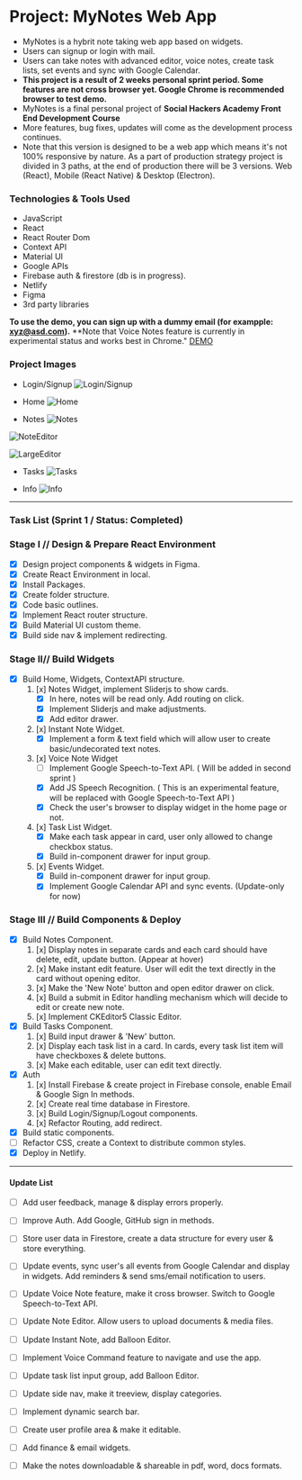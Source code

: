 # Project: MyNotes Web App

- MyNotes is a hybrit note taking web app based on widgets.
- Users can signup or login with mail.
- Users can take notes with advanced editor, voice notes, create task lists, set events and sync with Google Calendar.
- **This project is a result of 2 weeks personal sprint period. Some features are not cross browser yet. Google Chrome is recommended browser to test demo.**
- MyNotes is a final personal project of **Social Hackers Academy Front End Development Course**
- More features, bug fixes, updates will come as the development process continues.
- Note that this version is designed to be a web app which means it's not 100% responsive by nature. As a part of production strategy project is divided in 3 paths, at the end of production there will be 3 versions. Web (React), Mobile (React Native) & Desktop (Electron).

### Technologies & Tools Used
- JavaScript
- React
- React Router Dom
- Context API
- Material UI
- Google APIs
- Firebase auth & firestore (db is in progress).
- Netlify
- Figma
- 3rd party libraries

**To use the demo, you can sign up with a dummy email (for exampple: xyz@asd.com).**
**Note that Voice Notes feature is currently in experimental status and works best in Chrome."
[DEMO](https://mynotes-web.netlify.app/) 

### Project Images

- Login/Signup
![Login/Signup](./src/Assets/Images/MyNotes-Login.png)

- Home
![Home](./src/Assets/Images/home.png)

- Notes
![Notes](./src/Assets/Images/Notes.png)

![NoteEditor](./src/Assets/Images/Notesweditor.png)

![LargeEditor](./src/Assets/Images/largeeditor.png)

- Tasks
![Tasks](./src/Assets/Images/Tasksweditor.png)

- Info
![Info](./src/Assets/Images/Info.png)
---
### Task List (Sprint 1 / Status: Completed)
### Stage I // Design & Prepare React Environment
- [x] Design project components & widgets in Figma.
- [x] Create React Environment in local.
- [x] Install Packages.
- [x] Create folder structure.
- [x] Code basic outlines.
- [x] Implement React router structure.
- [x] Build Material UI custom theme.
- [x] Build side nav & implement redirecting.

### Stage II// Build Widgets
- [x] Build Home, Widgets, ContextAPI structure.
    1. [x] Notes Widget, implement Sliderjs to show cards.
        - [x] In here, notes will be read only. Add routing on click.
        - [x] Implement Sliderjs and make adjustments.
        - [x] Add editor drawer.
    2. [x] Instant Note Widget.
        - [x] Implement a form & text field which will allow user to create basic/undecorated text notes.
    3. [x] Voice Note Widget
        - [ ] Implement Google Speech-to-Text API. ( Will be added in second sprint )
        - [x] Add JS Speech Recognition. ( This is an experimental feature, will be replaced with Google Speech-to-Text API )
        - [x] Check the user's browser to display widget in the home page or not.
    4. [x] Task List Widget.
        - [x] Make each task appear in card, user only allowed to change checkbox status.
        - [x] Build in-component drawer for input group.
    5. [x] Events Widget.
        - [x] Build in-component drawer for input group.
        - [x] Implement Google Calendar API and sync events. (Update-only for now)

### Stage III // Build Components & Deploy
- [x] Build Notes Component.
    1. [x] Display notes in separate cards and each card should have delete, edit, update button. (Appear at hover)
    2. [x] Make instant edit feature. User will edit the text directly in the card without opening editor.
    3. [x] Make the 'New Note' button and open editor drawer on click.
    4. [x] Build a submit in Editor handling mechanism which will decide to edit or create new note.
    5. [x] Implement CKEditor5 Classic Editor.
- [x] Build Tasks Component.
    1. [x] Build input drawer & 'New' button.
    2. [x] Display each task list in a card. In cards, every task list item will have checkboxes & delete buttons.
    3. [x] Make each editable, user can edit text directly.
- [x] Auth
    1. [x] Install Firebase & create project in Firebase console, enable Email & Google Sign In methods.
    2. [x] Create real time database in Firestore.
    3. [x] Build Login/Signup/Logout components.
    4. [x] Refactor Routing, add redirect.
- [x] Build static components.
- [ ] Refactor CSS, create a Context to distribute common styles.
- [x] Deploy in Netlify.
---
#### Update List
- [ ] Add user feedback, manage & display errors properly.
- [ ] Improve Auth. Add Google, GitHub sign in methods.
- [ ] Store user data in Firestore, create a data structure for every user & store everything.
- [ ] Update events, sync user's all events from Google Calendar and display in widgets. Add reminders & send sms/email notification to users.
- [ ] Update Voice Note feature, make it cross browser. Switch to Google Speech-to-Text API.
- [ ] Update Note Editor. Allow users to upload documents & media files.
- [ ] Update Instant Note, add Balloon Editor.
- [ ] Implement Voice Command feature to navigate and use the app.
- [ ] Update task list input group, add Balloon Editor.
- [ ] Update side nav, make it treeview, display categories.
- [ ] Implement dynamic search bar.
- [ ] Create user profile area & make it editable.
- [ ] Add finance & email widgets.
- [ ] Make the notes downloadable & shareable in pdf, word, docs formats.

